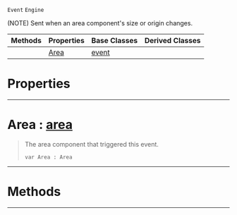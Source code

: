  `Event` `Engine`



(NOTE) Sent when an area component's size or origin changes.

|Methods|Properties|Base Classes|Derived Classes|
|---|---|---|---|
| |[ Area](https://github.com/PlasmaEngine/PlasmaDocs/blob/master/code_reference/class_reference/areaevent.markdown#area-plasma-engine-documen)|[event](https://github.com/PlasmaEngine/PlasmaDocs/blob/master/code_reference/class_reference/event.markdown)| |


 #  Properties


---  
 #  Area : [area](https://github.com/PlasmaEngine/PlasmaDocs/blob/master/code_reference/class_reference/area.markdown)

> The area component that triggered this event.
> ``` lang=cpp, name=Lightning
> var Area : Area


---  
 #  Methods


---  
 

 